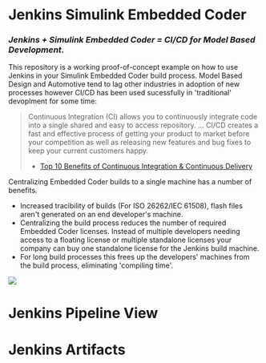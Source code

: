 # Jenkins Simulink Embedded Coder

### *Jenkins + Simulink Embedded Coder = CI/CD for Model Based Development.*

This repository is a working proof-of-concept example on how to use Jenkins in your Simulink Embedded Coder build process. Model Based Design and Automotive tend to lag other industries in adoption of new processes however CI/CD has been used sucessfully in 'traditional' devoplment for some time:

> Continuous Integration (CI) allows you to continuously integrate code into a single shared and easy to access repository. ... CI/CD creates a fast and effective process of getting your product to market before your competition as well as releasing new features and bug fixes to keep your current customers happy.
> - [Top 10 Benefits of Continuous Integration & Continuous Delivery](https://www.katalon.com/resources-center/blog/benefits-continuous-integration-delivery/)

Centralizing Embedded Coder builds to a single machine has a number of benefits.

- Increased tracibility of builds (For ISO 26262/IEC 61508), flash files aren't generated on an end developer's machine.
- Centralizing the build process reduces the number of required Embedded Coder licenses. Instead of multiple developers needing access to a floating license or multiple standalone licenses your company can buy one standalone license for the Jenkins build machine.
- For long build processes this frees up the developers' machines from the build process, eliminating 'compiling time'.

![](https://imgs.xkcd.com/comics/compiling.png)

# Jenkins Pipeline View


# Jenkins Artifacts
